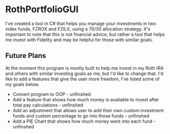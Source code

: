 # RothPortfolioGUI
I've created a tool in C# that helps you manage your investments in two index funds, FZROX and FZILX, using a 70/30 allocation strategy. It's important to note that this is not financial advice, but rather a tool that helps me invest with Fidelity and may be helpful for those with similar goals. 

## Future Plans
At the moment this program is mostly built to help me invest in my Roth IRA and others with similar investing goals as me, but I'd like to change that. I'd like to add a features that give the user more freedom, I've listed some of my goals below.
* Convert program to OOP                                                                                                      - unfinshed
* Add a feature that shows how much money is available to invest after total pay calculations                                 - unfinshed
* Add an adjustment that allows user to add their own custom investment funds and custom percentage to go into those funds    - unfinshed
* Add a PIE Chart that shows how much money went into each fund                                                               - unfinshed
